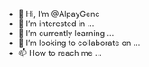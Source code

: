 - 👋 Hi, I’m @AlpayGenc
- 👀 I’m interested in ...
- 🌱 I’m currently learning ...
- 💞️ I’m looking to collaborate on ...
- 📫 How to reach me ...

<!---
AlpayGenc/AlpayGenc is a ✨ special ✨ repository because its `README.md` (this file) appears on your GitHub profile.
You can click the Preview link to take a look at your changes.
--->
